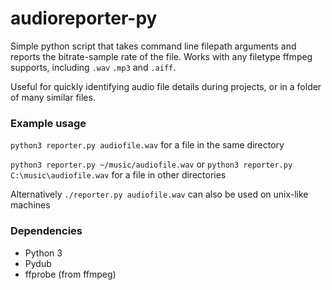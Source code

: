 # audioreporter-py

Simple python script that takes command line filepath arguments and reports the bitrate-sample rate of the file. Works with any filetype ffmpeg supports, including `.wav` `.mp3` and `.aiff`.

Useful for quickly identifying audio file details during projects, or in a folder of many similar files.

### Example usage
`python3 reporter.py audiofile.wav` for a file in the same directory

`python3 reporter.py ~/music/audiofile.wav` or `python3 reporter.py C:\music\audiofile.wav` for a file in other directories

Alternatively `./reporter.py audiofile.wav` can also be used on unix-like machines

### Dependencies
 - Python 3
 - Pydub
 - ffprobe (from ffmpeg)
